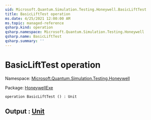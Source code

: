 ```yaml
---
uid: Microsoft.Quantum.Simulation.Testing.Honeywell.BasicLiftTest
title: BasicLiftTest operation
ms.date: 4/25/2021 12:00:00 AM
ms.topic: managed-reference
qsharp.kind: operation
qsharp.namespace: Microsoft.Quantum.Simulation.Testing.Honeywell
qsharp.name: BasicLiftTest
qsharp.summary: ''
---
```


# BasicLiftTest operation

Namespace: [Microsoft.Quantum.Simulation.Testing.Honeywell](xref:Microsoft.Quantum.Simulation.Testing.Honeywell)

Package: [HoneywellExe](https://nuget.org/packages/HoneywellExe)




```qsharp
operation BasicLiftTest () : Unit
```


## Output : [Unit](xref:microsoft.quantum.qsharp.valueliterals#unit-literal)

